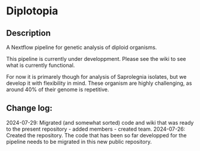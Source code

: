 # Diplotopia
## Description
A Nextflow pipeline for genetic analysis of diploid organisms.

This pipeline is currently under developpment.
Please see the wiki to see what is currently functional. 

For now it is primarely though for analysis of Saprolegnia isolates, but we develop it with flexibility in mind. 
These organism are highly challenging, as around 40% of their genome is repetitive. 


## Change log: 
2024-07-29: Migrated (and somewhat sorted) code and wiki that was ready to the present repository - added members - created team. 
2024-07-26: Created the repository. The code that has been so far developped for the pipeline needs to be migrated in this new public repository. 

